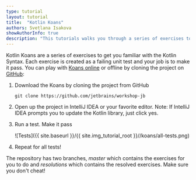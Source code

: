 ```yaml
---
type: tutorial
layout: tutorial
title:  "Kotlin Koans"
authors: Svetlana Isakova
showAuthorInfo: true
description: "This tutorials walks you through a series of exercises to get familiar with Kotlin."
---
```

Kotlin Koans are a series of exercises to get you familiar with the Kotlin Syntax.
Each exercise is created as a failing unit test and your job is to make it pass.
You can play with [Koans online](http://try.kotlinlang.org/koans) or offline by cloning the project on [GitHub](https://github.com/jetbrains/workshop-jb):

1. Download the Koans by cloning the project from GitHub

    ```
    git clone https://github.com/jetbrains/workshop-jb
    ```

2. Open up the project in IntelliJ IDEA or your favorite editor. Note: If IntelliJ IDEA prompts you to update the Kotlin library, just click yes. 

3. Run a test. Make it pass

    ![Tests]({{ site.baseurl }}/{{ site.img_tutorial_root }}//koans/all-tests.png)

4. Repeat for all tests!


The repository has two branches, *master* which contains the exercises for you to do and *resolutions* which contains the resolved exercises. Make sure you don't cheat!


